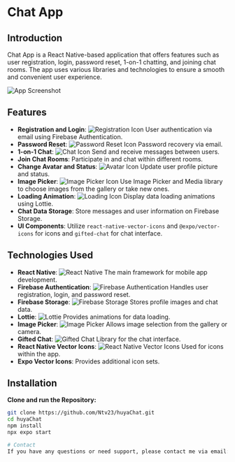 # Chat App

## Introduction

Chat App is a React Native-based application that offers features such as user registration, login, password reset, 1-on-1 chatting, and joining chat rooms. The app uses various libraries and technologies to ensure a smooth and convenient user experience.

![App Screenshot](path-to-your-screenshot.png)

## Features

- **Registration and Login**: ![Registration Icon](https://img.icons8.com/ios-filled/50/000000/user.png) User authentication via email using Firebase Authentication.
- **Password Reset**: ![Password Reset Icon](https://img.icons8.com/ios-filled/50/000000/forgot-password.png) Password recovery via email.
- **1-on-1 Chat**: ![Chat Icon](https://img.icons8.com/ios-filled/50/000000/chat.png) Send and receive messages between users.
- **Join Chat Rooms**: Participate in and chat within different rooms.
- **Change Avatar and Status**: ![Avatar Icon](https://img.icons8.com/ios-filled/50/000000/user-male.png) Update user profile picture and status.
- **Image Picker**: ![Image Picker Icon](https://img.icons8.com/ios-filled/50/000000/image.png) Use Image Picker and Media library to choose images from the gallery or take new ones.
- **Loading Animation**: ![Loading Icon](https://img.icons8.com/ios-filled/50/000000/loading.png) Display data loading animations using Lottie.
- **Chat Data Storage**: Store messages and user information on Firebase Storage.
- **UI Components**: Utilize `react-native-vector-icons` and `@expo/vector-icons` for icons and `gifted-chat` for chat interface.

## Technologies Used

- **React Native**: ![React Native](https://img.shields.io/badge/React%20Native-61DAFB?style=flat&logo=react&logoColor=black) The main framework for mobile app development.
- **Firebase Authentication**: ![Firebase Authentication](https://img.shields.io/badge/Firebase-FFCA28?style=flat&logo=firebase&logoColor=white) Handles user registration, login, and password reset.
- **Firebase Storage**: ![Firebase Storage](https://img.shields.io/badge/Firebase%20Storage-FFCA28?style=flat&logo=firebase&logoColor=white) Stores profile images and chat data.
- **Lottie**: ![Lottie](https://img.shields.io/badge/Lottie-FF2D55?style=flat&logo=lottie&logoColor=white) Provides animations for data loading.
- **Image Picker**: ![Image Picker](https://img.shields.io/badge/Image%20Picker-000000?style=flat&logo=image&logoColor=white) Allows image selection from the gallery or camera.
- **Gifted Chat**: ![Gifted Chat](https://img.shields.io/badge/Gifted%20Chat-000000?style=flat&logo=chat&logoColor=white) Library for the chat interface.
- **React Native Vector Icons**: ![React Native Vector Icons](https://img.shields.io/badge/React%20Native%20Vector%20Icons-000000?style=flat&logo=react&logoColor=white) Used for icons within the app.
- **Expo Vector Icons**: Provides additional icon sets.



## Installation
**Clone and run the Repository:**

   ```bash
   git clone https://github.com/Ntv23/huyaChat.git
   cd huyaChat
   npm install
   npx expo start
   
# Contact
If you have any questions or need support, please contact me via email: ngthaovy23@gmail.com
